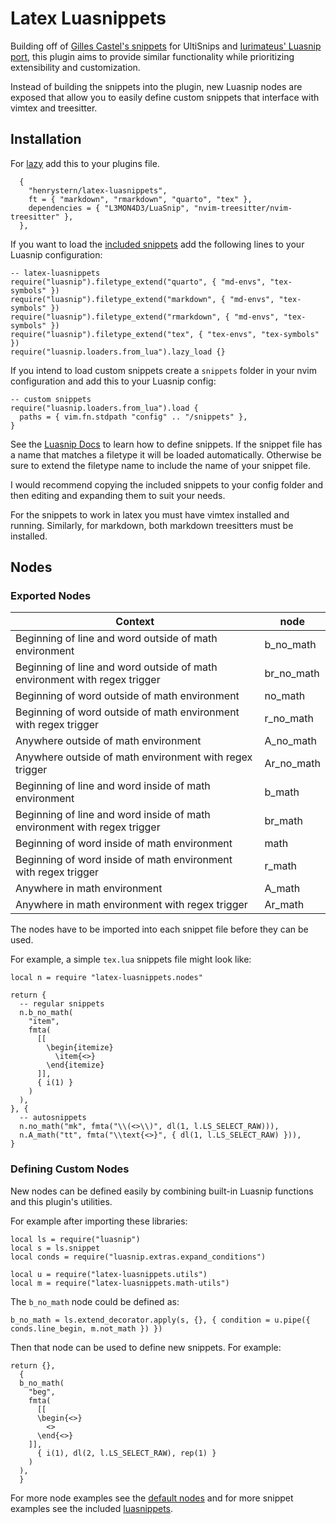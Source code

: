 # Latex Luasnippets

Building off of [Gilles Castel's snippets](https://github.com/gillescastel/latex-snippets) for UltiSnips and [Iurimateus' Luasnip port](https://github.com/iurimateus/luasnip-latex-snippets.nvim), this plugin aims to provide similar functionality while prioritizing extensibility and customization.

Instead of building the snippets into the plugin, new Luasnip nodes are exposed that allow you to easily define custom snippets that interface with vimtex and treesitter.

## Installation

For [lazy](https://github.com/folke/lazy.nvim) add this to your plugins file.

```
  {
    "henrystern/latex-luasnippets",
    ft = { "markdown", "rmarkdown", "quarto", "tex" },
    dependencies = { "L3MON4D3/LuaSnip", "nvim-treesitter/nvim-treesitter" },
  },
```

If you want to load the [included snippets](./luasnippets/tex-math.lua) add the following lines to your Luasnip configuration:

```
-- latex-luasnippets
require("luasnip").filetype_extend("quarto", { "md-envs", "tex-symbols" })
require("luasnip").filetype_extend("markdown", { "md-envs", "tex-symbols" })
require("luasnip").filetype_extend("rmarkdown", { "md-envs", "tex-symbols" })
require("luasnip").filetype_extend("tex", { "tex-envs", "tex-symbols" })
require("luasnip.loaders.from_lua").lazy_load {}
```

If you intend to load custom snippets create a `snippets` folder in your nvim configuration and add this to your Luasnip config:

```
-- custom snippets
require("luasnip.loaders.from_lua").load {
  paths = { vim.fn.stdpath "config" .. "/snippets" },
}
```

See the [Luasnip Docs](https://github.com/L3MON4D3/LuaSnip/blob/master/DOC.md) to learn how to define snippets. If the snippet file has a name that matches a filetype it will be loaded automatically. Otherwise be sure to extend the filetype name to include the name of your snippet file.

I would recommend copying the included snippets to your config folder and then editing and expanding them to suit your needs.

For the snippets to work in latex you must have vimtex installed and running. Similarly, for markdown, both markdown treesitters must be installed.

## Nodes

### Exported Nodes

| Context                                                                   | node       |
| ------------------------------------------------------------------------- | ---------- |
| Beginning of line and word outside of math environment                    | b_no_math  |
| Beginning of line and word outside of math environment with regex trigger | br_no_math |
| Beginning of word outside of math environment                             | no_math    |
| Beginning of word outside of math environment with regex trigger          | r_no_math  |
| Anywhere outside of math environment                                      | A_no_math  |
| Anywhere outside of math environment with regex trigger                   | Ar_no_math |
| Beginning of line and word inside of math environment                     | b_math     |
| Beginning of line and word inside of math environment with regex trigger  | br_math    |
| Beginning of word inside of math environment                              | math       |
| Beginning of word inside of math environment with regex trigger           | r_math     |
| Anywhere in math environment                                              | A_math     |
| Anywhere in math environment with regex trigger                           | Ar_math    |

The nodes have to be imported into each snippet file before they can be used.

For example, a simple `tex.lua` snippets file might look like:

```
local n = require "latex-luasnippets.nodes"

return {
  -- regular snippets
  n.b_no_math(
    "item",
    fmta(
      [[
        \begin{itemize}
          \item{<>}
        \end{itemize}
      ]],
      { i(1) }
    )
  ),
}, {
  -- autosnippets
  n.no_math("mk", fmta("\\(<>\\)", dl(1, l.LS_SELECT_RAW))),
  n.A_math("tt", fmta("\\text{<>}", { dl(1, l.LS_SELECT_RAW) })),
}

```

### Defining Custom Nodes

New nodes can be defined easily by combining built-in Luasnip functions and this plugin's utilities.

For example after importing these libraries:

```
local ls = require("luasnip")
local s = ls.snippet
local conds = require("luasnip.extras.expand_conditions")

local u = require("latex-luasnippets.utils")
local m = require("latex-luasnippets.math-utils")
```

The `b_no_math` node could be defined as:

```
b_no_math = ls.extend_decorator.apply(s, {}, { condition = u.pipe({ conds.line_begin, m.not_math }) })
```

Then that node can be used to define new snippets. For example:

```
return {},
  {
  b_no_math(
    "beg",
    fmta(
      [[
      \begin{<>}
        <>
      \end{<>}
    ]],
      { i(1), dl(2, l.LS_SELECT_RAW), rep(1) }
    )
  ),
  }
```

For more node examples see the [default nodes](./lua/latex-luasnippets/nodes.lua) and for more snippet examples see the included [luasnippets](./luasnippets/tex-symbols.lua).
